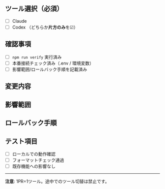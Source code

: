 ## ツール選択（必須）
- [ ] Claude
- [ ] Codex
（どちらか**片方のみ**を☑）

## 確認事項
- [ ] `npm run verify` 実行済み
- [ ] 本番接続チェック済み（.env / 環境変数）
- [ ] 影響範囲/ロールバック手順を記載済み

## 変更内容
<!-- 変更の概要を記載してください -->

## 影響範囲
<!-- この変更が影響する範囲を記載してください -->

## ロールバック手順
<!-- 問題が発生した場合のロールバック手順 -->

## テスト項目
- [ ] ローカルでの動作確認
- [ ] フォーマットチェック通過
- [ ] 既存機能への影響なし

---
**注意**: 1PR=1ツール。途中でのツール切替は禁止です。
